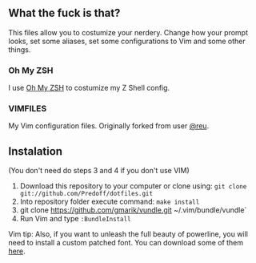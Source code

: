 ## What the fuck is that?

This files allow you to costumize your nerdery. Change how your prompt looks, set some aliases, set some 
configurations to Vim and some other things.

### Oh My ZSH

I use [Oh My ZSH](https://github.com/robbyrussell/oh-my-zsh/) to costumize my Z Shell config.

### VIMFILES

My Vim configuration files. Originally forked from user [@reu](http://github.com/reu).

## Instalation
(You don't need do steps 3 and 4 if you don't use VIM)

1. Download this repository to your computer or clone using: `git clone git://github.com/Predoff/dotfiles.git`
2. Into repository folder execute command: `make install`
3. git clone https://github.com/gmarik/vundle.git ~/.vim/bundle/vundle`
4. Run Vim and type `:BundleInstall`

Vim tip: Also, if you want to unleash the full beauty of powerline, 
you will need to install a custom patched font.
You can download some of them [here](https://github.com/Lokaltog/powerline).
